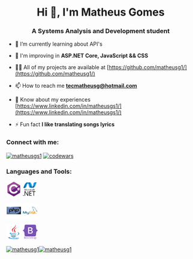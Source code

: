 
<h1 align="center">Hi 👋, I'm Matheus Gomes</h1>
<h3 align="center">A Systems Analysis and Development student</h3>

- 🌱 I’m currently learning about API's

- 💬 I'm improving in **ASP.NET Core, JavaScript && CSS**

- 👨‍💻 All of my projects are available at [https://github.com/matheusg1/](https://github.com/matheusg1/)

- 📫 How to reach me **tecmatheusg@hotmail.com**

- 📄 Know about my experiences [https://www.linkedin.com/in/matheusgs1/](https://www.linkedin.com/in/matheusgs1/)

- ⚡ Fun fact **I like translating songs lyrics**

<h3 align="left">Connect with me:</h3>
<p align="left">
<a href="https://linkedin.com/in/matheusgs1" target="_blank"><img align="center" src="https://raw.githubusercontent.com/rahuldkjain/github-profile-readme-generator/master/src/images/icons/Social/linked-in-alt.svg" alt="matheusgs1" height="30" width="40" /></a>
<a href="https://www.codewars.com/users/matheusg1" target="_blank">
<img align="center" src="https://docs.codewars.com/logo.svg" alt="codewars" height="40" width="40"/></a>
</p>

<h3 align="left">Languages and Tools:</h3>

<p align="left">
<img src="https://raw.githubusercontent.com/devicons/devicon/master/icons/csharp/csharp-original.svg" alt="csharp" width="40" height="40"/> </a> <a href="https://dotnet.microsoft.com/" target="_blank" rel="noreferrer"> <img src="https://raw.githubusercontent.com/devicons/devicon/master/icons/dot-net/dot-net-original-wordmark.svg" alt="dotnet" width="40" height="40"/> </a>

<a href="https://www.php.net" target="_blank" rel="noreferrer"><img src="https://raw.githubusercontent.com/devicons/devicon/master/icons/php/php-original.svg" alt="php" width="40" height="40"/></a>
<a href="https://www.mysql.com" target="_blank" rel="noreferrer"><img src="https://raw.githubusercontent.com/devicons/devicon/master/icons/mysql/mysql-original-wordmark.svg" alt="mysql" width="40" height="40"/></a>

<a href="https://www.java.com" target="_blank" rel="noreferrer"> <img src="https://raw.githubusercontent.com/devicons/devicon/master/icons/java/java-original.svg" alt="java" width="40" height="40"/></a>
 <a href="https://getbootstrap.com" target="_blank" rel="noreferrer"> <img src="https://raw.githubusercontent.com/devicons/devicon/master/icons/bootstrap/bootstrap-plain-wordmark.svg" alt="bootstrap" width="40" height="40"/> </a> <a href="https://www.w3schools.com/cs/" target="_blank" rel="noreferrer"> 
<p>
 <img align="center" src="https://github-readme-stats.vercel.app/api?username=matheusg1&show_icons=true&theme=radical&bg_color=0d1117&hide_border=true&locale=en" alt="matheusg1"/><img align="center" src="https://github-readme-stats.vercel.app/api/top-langs?username=matheusg1&show_icons=true&theme=radical&bg_color=0d1117&hide_border=true&locale=en&layout=compact" alt="matheusg1" />
</p>

